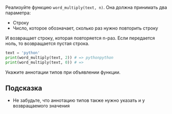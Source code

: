 Реализуйте функцию `word_multiply(text, n)`. Она должна принимать два параметра:

* Строку
* Число, которое обозначает, сколько раз нужно повторить строку

И возвращает строку, которая повторяется n-раз. Если передается ноль, то возвращается пустая строка.

```python
text = 'python'
print(word_multiply(text, 2)) # => pythonpython
print(word_multiply(text, 0)) # =>
```

Укажите аннотации типов при объявлении функции.

## Подсказка

* Не забудьте, что аннотацию типов также нужно указать и у возвращаемого значения

